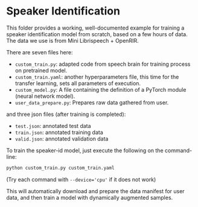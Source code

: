 # Speaker Identification

This folder provides a working, well-documented example for training
a speaker identification model from scratch, based on a few hours of
data. The data we use is from Mini Librispeech + OpenRIR.

There are seven files here:

* `custom_train.py`: adapted code from speech brain for training process on pretrained model.
* `custom_train.yaml`: another hyperparameters file, this time for the transfer learning, sets all parameters of execution.
* `custom_model.py`: A file containing the definition of a PyTorch module (neural network model).
* `user_data_prepare.py`: Prepares raw data gathered from user.

and three json files (after training is completed):
* `test.json`: annotated test data
* `train.json`: annotated training data
* `valid.json`: annotated validation data

To train the speaker-id model, just execute the following on the command-line:

```bash
python custom_train.py custom_train.yaml
```
(Try each command with ```--device='cpu'``` if it does not work)

This will automatically download and prepare the data manifest for user data, and then train a model with dynamically augmented samples.



